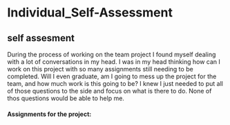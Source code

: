 # Individual_Self-Assessment
## self assesment
 During the process of working on the team project I found myself dealing with a lot of conversations in my head. I was in my head thinking how can I work on this project with so many assignments still needing to be completed. Will I even graduate, am I going to mess up the project for the team, and how much work is this going to be? I knew I just needed to put all of those questions to the side and focus on what is there to do. None of thos questions would be able to help me. 
 
 #### Assignments for the project:
  
